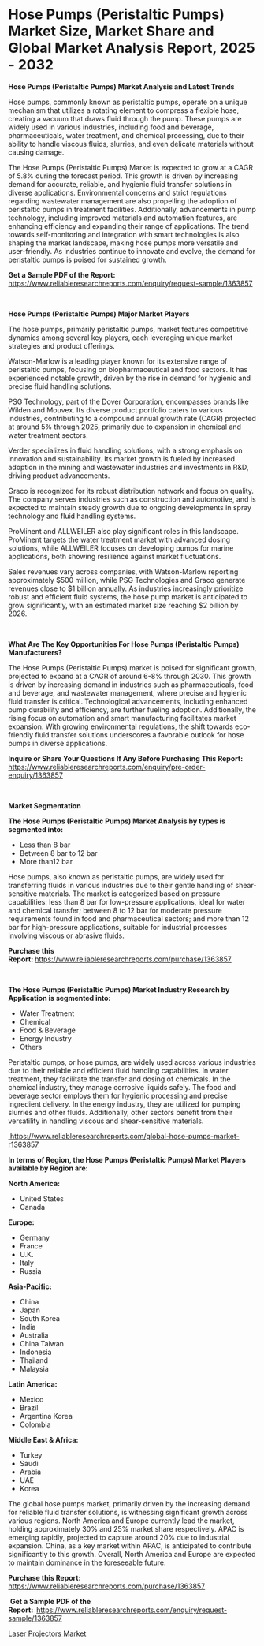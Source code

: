 <p><h1>Hose Pumps (Peristaltic Pumps) Market Size, Market Share and Global Market Analysis Report, 2025 - 2032</h1></p><p><strong>Hose Pumps (Peristaltic Pumps) Market Analysis and Latest Trends</strong></p>
<p><p>Hose pumps, commonly known as peristaltic pumps, operate on a unique mechanism that utilizes a rotating element to compress a flexible hose, creating a vacuum that draws fluid through the pump. These pumps are widely used in various industries, including food and beverage, pharmaceuticals, water treatment, and chemical processing, due to their ability to handle viscous fluids, slurries, and even delicate materials without causing damage.</p><p>The Hose Pumps (Peristaltic Pumps) Market is expected to grow at a CAGR of 5.8% during the forecast period. This growth is driven by increasing demand for accurate, reliable, and hygienic fluid transfer solutions in diverse applications. Environmental concerns and strict regulations regarding wastewater management are also propelling the adoption of peristaltic pumps in treatment facilities. Additionally, advancements in pump technology, including improved materials and automation features, are enhancing efficiency and expanding their range of applications. The trend towards self-monitoring and integration with smart technologies is also shaping the market landscape, making hose pumps more versatile and user-friendly. As industries continue to innovate and evolve, the demand for peristaltic pumps is poised for sustained growth.</p></p>
<p><strong>Get a Sample PDF of the Report:&nbsp;</strong> <a href="https://www.reliableresearchreports.com/enquiry/request-sample/1363857?utm_campaign=2267&utm_medium=2&utm_source=Github&utm_content=ia&utm_term=28022025&utm_id=hose-pumps-peristaltic-pumps">https://www.reliableresearchreports.com/enquiry/request-sample/1363857</a></p>
<p>&nbsp;</p>
<p><strong>Hose Pumps (Peristaltic Pumps) Major Market Players</strong></p>
<p><p>The hose pumps, primarily peristaltic pumps, market features competitive dynamics among several key players, each leveraging unique market strategies and product offerings. </p><p>Watson-Marlow is a leading player known for its extensive range of peristaltic pumps, focusing on biopharmaceutical and food sectors. It has experienced notable growth, driven by the rise in demand for hygienic and precise fluid handling solutions.</p><p>PSG Technology, part of the Dover Corporation, encompasses brands like Wilden and Mouvex. Its diverse product portfolio caters to various industries, contributing to a compound annual growth rate (CAGR) projected at around 5% through 2025, primarily due to expansion in chemical and water treatment sectors.</p><p>Verder specializes in fluid handling solutions, with a strong emphasis on innovation and sustainability. Its market growth is fueled by increased adoption in the mining and wastewater industries and investments in R&D, driving product advancements.</p><p>Graco is recognized for its robust distribution network and focus on quality. The company serves industries such as construction and automotive, and is expected to maintain steady growth due to ongoing developments in spray technology and fluid handling systems.</p><p>ProMinent and ALLWEILER also play significant roles in this landscape. ProMinent targets the water treatment market with advanced dosing solutions, while ALLWEILER focuses on developing pumps for marine applications, both showing resilience against market fluctuations.</p><p>Sales revenues vary across companies, with Watson-Marlow reporting approximately $500 million, while PSG Technologies and Graco generate revenues close to $1 billion annually. As industries increasingly prioritize robust and efficient fluid systems, the hose pump market is anticipated to grow significantly, with an estimated market size reaching $2 billion by 2026.</p></p>
<p>&nbsp;</p>
<p><strong>What Are The Key Opportunities For Hose Pumps (Peristaltic Pumps) Manufacturers?</strong></p>
<p><p>The Hose Pumps (Peristaltic Pumps) market is poised for significant growth, projected to expand at a CAGR of around 6-8% through 2030. This growth is driven by increasing demand in industries such as pharmaceuticals, food and beverage, and wastewater management, where precise and hygienic fluid transfer is critical. Technological advancements, including enhanced pump durability and efficiency, are further fueling adoption. Additionally, the rising focus on automation and smart manufacturing facilitates market expansion. With growing environmental regulations, the shift towards eco-friendly fluid transfer solutions underscores a favorable outlook for hose pumps in diverse applications.</p></p>
<p><strong>Inquire or Share Your Questions If Any Before Purchasing This Report:</strong> <a href="https://www.reliableresearchreports.com/enquiry/pre-order-enquiry/1363857?utm_campaign=2267&utm_medium=2&utm_source=Github&utm_content=ia&utm_term=28022025&utm_id=hose-pumps-peristaltic-pumps">https://www.reliableresearchreports.com/enquiry/pre-order-enquiry/1363857</a></p>
<p>&nbsp;</p>
<p><strong>Market Segmentation</strong></p>
<p><strong>The Hose Pumps (Peristaltic Pumps) Market Analysis by types is segmented into:</strong></p>
<p><ul><li>Less than 8 bar</li><li>Between 8 bar to 12 bar</li><li>More than12 bar</li></ul></p>
<p><p>Hose pumps, also known as peristaltic pumps, are widely used for transferring fluids in various industries due to their gentle handling of shear-sensitive materials. The market is categorized based on pressure capabilities: less than 8 bar for low-pressure applications, ideal for water and chemical transfer; between 8 to 12 bar for moderate pressure requirements found in food and pharmaceutical sectors; and more than 12 bar for high-pressure applications, suitable for industrial processes involving viscous or abrasive fluids.</p></p>
<p><strong>Purchase this Report:&nbsp;</strong><a href="https://www.reliableresearchreports.com/purchase/1363857?utm_campaign=2267&utm_medium=2&utm_source=Github&utm_content=ia&utm_term=28022025&utm_id=hose-pumps-peristaltic-pumps">https://www.reliableresearchreports.com/purchase/1363857</a></p>
<p>&nbsp;</p>
<p><strong>The Hose Pumps (Peristaltic Pumps) Market Industry Research by Application is segmented into:</strong></p>
<p><ul><li>Water Treatment</li><li>Chemical</li><li>Food & Beverage</li><li>Energy Industry</li><li>Others</li></ul></p>
<p><p>Peristaltic pumps, or hose pumps, are widely used across various industries due to their reliable and efficient fluid handling capabilities. In water treatment, they facilitate the transfer and dosing of chemicals. In the chemical industry, they manage corrosive liquids safely. The food and beverage sector employs them for hygienic processing and precise ingredient delivery. In the energy industry, they are utilized for pumping slurries and other fluids. Additionally, other sectors benefit from their versatility in handling viscous and shear-sensitive materials.</p></p>
<p><a href="https://www.reliableresearchreports.com/global-hose-pumps-market-r1363857?utm_campaign=2267&utm_medium=2&utm_source=Github&utm_content=ia&utm_term=28022025&utm_id=hose-pumps-peristaltic-pumps">&nbsp;https://www.reliableresearchreports.com/global-hose-pumps-market-r1363857</a></p>
<p><strong>In terms of Region, the Hose Pumps (Peristaltic Pumps) Market Players available by Region are:</strong></p>
<p>
    <p> <strong> North America: </strong>
        <ul>
            <li>United States</li>
            <li>Canada</li>
        </ul>
        </p> 
    <p> <strong> Europe: </strong>
        <ul>
            <li>Germany</li>
            <li>France</li>
            <li>U.K.</li>
            <li>Italy</li>
            <li>Russia</li>
        </ul>
        </p> 
    <p> <strong> Asia-Pacific: </strong>
        <ul>
            <li>China</li>
            <li>Japan</li>
            <li>South Korea</li>
            <li>India</li>
            <li>Australia</li>
            <li>China Taiwan</li>
            <li>Indonesia</li>
            <li>Thailand</li>
            <li>Malaysia</li>
        </ul>
        </p> 
    <p> <strong> Latin America: </strong>
        <ul>
            <li>Mexico</li>
            <li>Brazil</li>
            <li>Argentina Korea</li>
            <li>Colombia</li>
        </ul>
        </p> 
    <p> <strong> Middle East & Africa: </strong>
        <ul>
            <li>Turkey</li>
            <li>Saudi</li>
            <li>Arabia</li>
            <li>UAE</li>
            <li>Korea</li>
        </ul>
    </p>
    </p>
<p><p>The global hose pumps market, primarily driven by the increasing demand for reliable fluid transfer solutions, is witnessing significant growth across various regions. North America and Europe currently lead the market, holding approximately 30% and 25% market share respectively. APAC is emerging rapidly, projected to capture around 20% due to industrial expansion. China, as a key market within APAC, is anticipated to contribute significantly to this growth. Overall, North America and Europe are expected to maintain dominance in the foreseeable future.</p></p>
<p><strong>Purchase this Report: </strong><a href="https://www.reliableresearchreports.com/purchase/1363857?utm_campaign=2267&utm_medium=2&utm_source=Github&utm_content=ia&utm_term=28022025&utm_id=hose-pumps-peristaltic-pumps">https://www.reliableresearchreports.com/purchase/1363857</a></p>
<p>&nbsp;<strong>Get a Sample PDF of the Report:&nbsp;&nbsp;</strong><a href="https://www.reliableresearchreports.com/enquiry/request-sample/1363857?utm_campaign=2267&utm_medium=2&utm_source=Github&utm_content=ia&utm_term=28022025&utm_id=hose-pumps-peristaltic-pumps">https://www.reliableresearchreports.com/enquiry/request-sample/1363857</a></p>
<p><strong></strong></p>
<p><p><a href="https://github.com/kaqiewan/Market-Research-Report-List-1/blob/main/laser-projectors-market.md?utm_campaign=2267&utm_medium=2&utm_source=Github&utm_content=ia&utm_term=28022025&utm_id=hose-pumps-peristaltic-pumps">Laser Projectors Market</a></p></p>